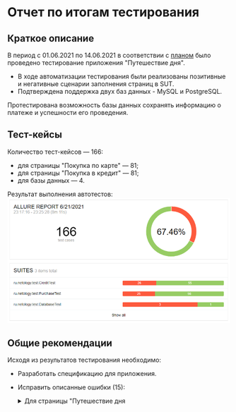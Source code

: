 # Отчет по итогам тестирования

## Краткое описание

В период с 01.06.2021 по 14.06.2021 в соответствии с [планом](Plan.md) было проведено тестирование приложения "Путешествие дня".

* В ходе автоматизации тестирования были реализованы позитивные и негативные сценарии заполнения страниц в SUT.
* Подтверждена поддержка двух баз данных - MySQL и PostgreSQL.

Протестирована возможность базы данных сохранять информацию о платеже и успешности его проведения.

## Тест-кейсы

Количество тест-кейсов — 166:
- для страницы "Покупка по карте" — 81;
- для страницы "Покупка в кредит" — 81;
- для базы данных — 4.

Результат выполнения автотестов:
![](img/allure.png)

## Общие рекомендации

Исходя из результатов тестирования необходимо:

- Разработать спецификацию для приложения.
- Исправить описанные ошибки (15):

    <details>
      <summary>Для страницы "Путешествие дня</summary>
      - [Содержимое тега <title> не соответствует названию страницы "Путешествие дня"](https://github.com/aeontal/Diploma/issues/1)
      - [Орфографическая ошибка в содержании предложения "Путешествие дня"](https://github.com/aeontal/Diploma/issues/15)
      </details>
   
    <details>
      <summary>Для страницы "Покупка по карте"</summary>
      - [Покупка по карте. Текст ошибки под пустыми полями не соответствует причине ошибки](https://github.com/aeontal/Diploma/issues/2)
      - [Покупка по карте. Возможность отправки некорректного значения в поле "Владелец"](https://github.com/aeontal/Diploma/issues/4)
      - [Покупка по карте. Возможность отправки некорректного значения в поле "Месяц"](https://github.com/aeontal/Diploma/issues/6)
      - [Покупка по карте. Два всплывающих сообщения (об отказе и об успехе операции)](https://github.com/aeontal/Diploma/issues/8)
      - [Покупка по карте. Некорректное сообщение при отправке формы с использованием невалидной карты](https://github.com/aeontal/Diploma/issues/11)
      - [Покупка по карте. Сообщения об ошибке больше чем в одном поле](https://github.com/aeontal/Diploma/issues/13)
      </details>
   
    <details>
      <summary>Для страницы "Покупка в кредит"</summary>
      - [Покупка в кредит. Текст ошибки под пустыми полями не соответствует причине ошибки](https://github.com/aeontal/Diploma/issues/3)
      - [Покупка в кредит. Возможность отправки некорректного значения в поле "Владелец"](https://github.com/aeontal/Diploma/issues/5)
      - [Покупка в кредит. Возможность отправки некорректного значения в поле "Месяц"](https://github.com/aeontal/Diploma/issues/7)
      - [Покупка в кредит. Два всплывающих сообщения (об отказе и об успехе операции)](https://github.com/aeontal/Diploma/issues/9)
      - [Покупка в кредит. Некорректное сообщение при отправке формы с использованием невалидной карты](https://github.com/aeontal/Diploma/issues/10)
      - [Покупка в кредит. Сообщения об ошибке больше чем в одном поле"](https://github.com/aeontal/Diploma/issues/12)
      </details>
   
    <details>
      <summary>Для базы данных</summary>
      - [Неверный внешний ключ в таблице credit_request_entity](https://github.com/aeontal/Diploma/issues/14)
      </details>
